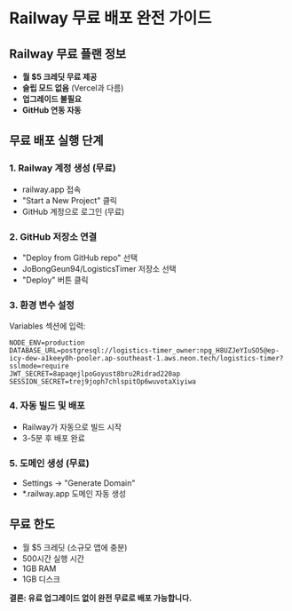 # Railway 무료 배포 완전 가이드

## Railway 무료 플랜 정보
- **월 $5 크레딧 무료 제공**
- **슬립 모드 없음** (Vercel과 다름)
- **업그레이드 불필요**
- **GitHub 연동 자동**

## 무료 배포 실행 단계

### 1. Railway 계정 생성 (무료)
- railway.app 접속
- "Start a New Project" 클릭
- GitHub 계정으로 로그인 (무료)

### 2. GitHub 저장소 연결
- "Deploy from GitHub repo" 선택
- JoBongGeun94/LogisticsTimer 저장소 선택
- "Deploy" 버튼 클릭

### 3. 환경 변수 설정
Variables 섹션에 입력:
```
NODE_ENV=production
DATABASE_URL=postgresql://logistics-timer_owner:npg_H8UZJeYIuSO5@ep-icy-dew-a1keey0h-pooler.ap-southeast-1.aws.neon.tech/logistics-timer?sslmode=require
JWT_SECRET=8apaqejlpoGoyust8bru2Ridrad220ap
SESSION_SECRET=trej9joph7chlspitOp6wuvotaXiyiwa
```

### 4. 자동 빌드 및 배포
- Railway가 자동으로 빌드 시작
- 3-5분 후 배포 완료

### 5. 도메인 생성 (무료)
- Settings → "Generate Domain"
- *.railway.app 도메인 자동 생성

## 무료 한도
- 월 $5 크레딧 (소규모 앱에 충분)
- 500시간 실행 시간
- 1GB RAM
- 1GB 디스크

**결론: 유료 업그레이드 없이 완전 무료로 배포 가능합니다.**